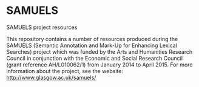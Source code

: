 # SAMUELS
SAMUELS project resources

This repository contains a number of resources produced during the SAMUELS (Semantic Annotation and Mark-Up for Enhancing Lexical Searches) project which was funded by the Arts and Humanities Research Council in conjunction with the Economic and Social Research Council (grant reference AH/L010062/1) from January 2014 to April 2015. For more information about the project, see the website: http://www.glasgow.ac.uk/samuels/
